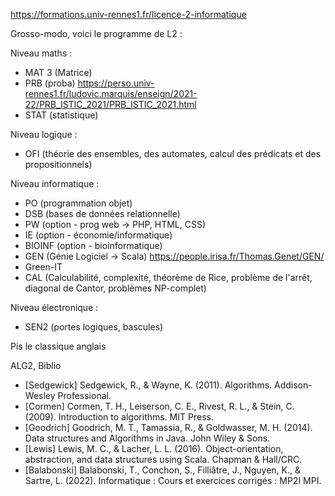 https://formations.univ-rennes1.fr/licence-2-informatique

Grosso-modo, voici le programme de L2 :

Niveau maths :
- MAT 3 (Matrice)
- PRB (proba) https://perso.univ-rennes1.fr/ludovic.marquis/enseign/2021-22/PRB_ISTIC_2021/PRB_ISTIC_2021.html
- STAT (statistique)

Niveau logique :
- OFI (théorie des ensembles, des automates, calcul des prédicats et des propositionnels)

Niveau informatique :
- PO (programmation objet)
- DSB (bases de données relationnelle)
- PW (option - prog web -> PHP, HTML, CSS)
- IE (option - économie/informatique)
- BIOINF (option - bioinformatique)
- GEN (Génie Logiciel -> Scala) https://people.irisa.fr/Thomas.Genet/GEN/
- Green-IT
- CAL (Calculabilité, complexité, théorème de Rice, problème de l'arrêt, diagonal de Cantor, problèmes NP-complet)

Niveau électronique :
- SEN2 (portes logiques, bascules)

Pis le classique anglais

ALG2, Biblio
- [Sedgewick] Sedgewick, R., & Wayne, K. (2011).
Algorithms. Addison-Wesley Professional.
- [Cormen] Cormen, T. H., Leiserson, C. E., Rivest, R. L., &
Stein, C. (2009). Introduction to algorithms. MIT Press.
- [Goodrich] Goodrich, M. T., Tamassia, R., & Goldwasser,
M. H. (2014). Data structures and Algorithms in Java. John
Wiley & Sons.
- [Lewis] Lewis, M. C., & Lacher, L. L. (2016).
Object-orientation, abstraction, and data structures using
Scala. Chapman & Hall/CRC.
- [Balabonski] Balabonski, T., Conchon, S., Filliâtre, J.,
Nguyen, K., & Sartre, L. (2022). Informatique : Cours et
exercices corrigés : MP2I MPI.
